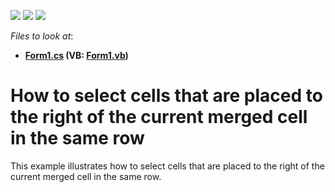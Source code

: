 <!-- default badges list -->
![](https://img.shields.io/endpoint?url=https://codecentral.devexpress.com/api/v1/VersionRange/128631361/13.2.9%2B)
[![](https://img.shields.io/badge/Open_in_DevExpress_Support_Center-FF7200?style=flat-square&logo=DevExpress&logoColor=white)](https://supportcenter.devexpress.com/ticket/details/T101418)
[![](https://img.shields.io/badge/📖_How_to_use_DevExpress_Examples-e9f6fc?style=flat-square)](https://docs.devexpress.com/GeneralInformation/403183)
<!-- default badges end -->
<!-- default file list -->
*Files to look at*:

* **[Form1.cs](./CS/Sample/Form1.cs) (VB: [Form1.vb](./VB/Sample/Form1.vb))**
<!-- default file list end -->
# How to select cells that are placed to the right of the current merged cell in the same row


<p>This example illustrates how to select cells that are placed to the right of the current merged cell in the same row.</p>

<br/>


